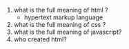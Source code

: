 1) what is the full meaning of html ?
   - hypertext markup language
2) what is the full meaning of css ?
3) what is the full meaning of javascript?
4) who created html?

